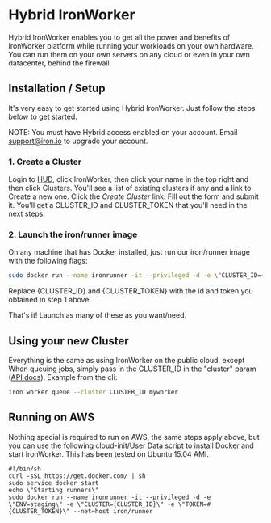 # Hybrid IronWorker

Hybrid IronWorker enables you to get all the power and benefits of IronWorker platform while running your workloads on your own
hardware. You can run them on your own servers on any cloud or even in your own datacenter, behind the firewall.

## Installation / Setup

It's very easy to get started using Hybrid IronWorker. Just follow the steps below to get started. 

NOTE: You must have Hybrid access enabled on your account. Email [support@iron.io](mailto:support@iron.io) to upgrade your account. 

### 1. Create a Cluster

Login to [HUD](http://hud.iron.io), click IronWorker, then click your name in the top right and then click Clusters.
You'll see a list of existing clusters if any and a link to Create a new one. Click the _Create Cluster_ link. 
Fill out the form and submit it. You'll get a CLUSTER_ID and CLUSTER_TOKEN that you'll need in the next steps. 

### 2. Launch the iron/runner image

On any machine that has Docker installed, just run our iron/runner image with the following flags:

```sh
sudo docker run --name ironrunner -it --privileged -d -e \"CLUSTER_ID={CLUSTER_ID}\" -e \"CLUSTER_TOKEN={CLUSTER_TOKEN}\" --net=host iron/runner
```

Replace {CLUSTER_ID} and {CLUSTER_TOKEN} with the id and token you obtained in step 1 above. 

That's it!  Launch as many of these as you want/need. 

## Using your new Cluster

Everything is the same as using IronWorker on the public cloud, except When queuing jobs, simply pass in the CLUSTER_ID in the "cluster" param ([API docs](http://dev.iron.io/worker/reference/api/#queue_a_task)). Example from the cli:

```sh
iron worker queue --cluster CLUSTER_ID myworker
```

## Running on AWS

Nothing special is required to run on AWS, the same steps apply above, but you can use the following cloud-init/User Data script to install Docker and start IronWorker. This has been tested on Ubuntu 15.04 AMI. 

```
#!/bin/sh
curl -sSL https://get.docker.com/ | sh
sudo service docker start
echo \"Starting runners\"
sudo docker run --name ironrunner -it --privileged -d -e \"ENV=staging\" -e \"CLUSTER={CLUSTER_ID}\" -e \"TOKEN=#{CLUSTER_TOKEN}\" --net=host iron/runner
```
